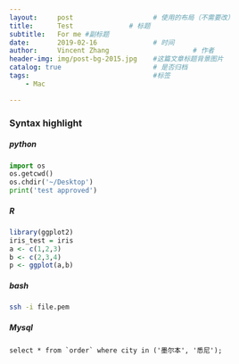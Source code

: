 ```yaml
---
layout:     post                    # 使用的布局（不需要改）
title:      Test              # 标题 
subtitle:   For me #副标题
date:       2019-02-16              # 时间
author:     Vincent Zhang                     # 作者
header-img: img/post-bg-2015.jpg    #这篇文章标题背景图片
catalog: true                       # 是否归档
tags:                               #标签
    - Mac

---
```


### Syntax highlight

##### python

``` python
import os
os.getcwd()
os.chdir('~/Desktop')
print('test approved')
```

##### R

``` R
library(ggplot2)
iris_test = iris
a <- c(1,2,3)
b <- c(2,3,4)
p <- ggplot(a,b)
```

##### bash 

``` bash
ssh -i file.pem
```

##### Mysql

``` mysql
select * from `order` where city in ('墨尔本', '悉尼');
```

